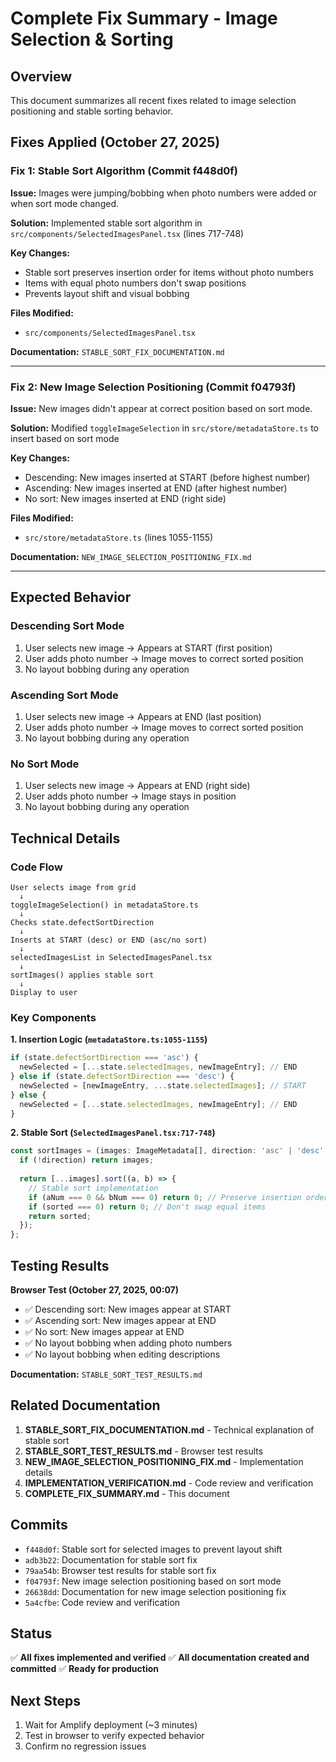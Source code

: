 # Complete Fix Summary - Image Selection & Sorting

## Overview

This document summarizes all recent fixes related to image selection positioning and stable sorting behavior.

## Fixes Applied (October 27, 2025)

### Fix 1: Stable Sort Algorithm (Commit f448d0f)
**Issue:** Images were jumping/bobbing when photo numbers were added or when sort mode changed.

**Solution:** Implemented stable sort algorithm in `src/components/SelectedImagesPanel.tsx` (lines 717-748)

**Key Changes:**
- Stable sort preserves insertion order for items without photo numbers
- Items with equal photo numbers don't swap positions
- Prevents layout shift and visual bobbing

**Files Modified:**
- `src/components/SelectedImagesPanel.tsx`

**Documentation:** `STABLE_SORT_FIX_DOCUMENTATION.md`

---

### Fix 2: New Image Selection Positioning (Commit f04793f)
**Issue:** New images didn't appear at correct position based on sort mode.

**Solution:** Modified `toggleImageSelection` in `src/store/metadataStore.ts` to insert based on sort mode

**Key Changes:**
- Descending: New images inserted at START (before highest number)
- Ascending: New images inserted at END (after highest number)  
- No sort: New images inserted at END (right side)

**Files Modified:**
- `src/store/metadataStore.ts` (lines 1055-1155)

**Documentation:** `NEW_IMAGE_SELECTION_POSITIONING_FIX.md`

---

## Expected Behavior

### Descending Sort Mode
1. User selects new image → Appears at START (first position)
2. User adds photo number → Image moves to correct sorted position
3. No layout bobbing during any operation

### Ascending Sort Mode
1. User selects new image → Appears at END (last position)
2. User adds photo number → Image moves to correct sorted position
3. No layout bobbing during any operation

### No Sort Mode
1. User selects new image → Appears at END (right side)
2. User adds photo number → Image stays in position
3. No layout bobbing during any operation

## Technical Details

### Code Flow
```
User selects image from grid
  ↓
toggleImageSelection() in metadataStore.ts
  ↓
Checks state.defectSortDirection
  ↓
Inserts at START (desc) or END (asc/no sort)
  ↓
selectedImagesList in SelectedImagesPanel.tsx
  ↓
sortImages() applies stable sort
  ↓
Display to user
```

### Key Components

**1. Insertion Logic (`metadataStore.ts:1055-1155`)**
```typescript
if (state.defectSortDirection === 'asc') {
  newSelected = [...state.selectedImages, newImageEntry]; // END
} else if (state.defectSortDirection === 'desc') {
  newSelected = [newImageEntry, ...state.selectedImages]; // START
} else {
  newSelected = [...state.selectedImages, newImageEntry]; // END
}
```

**2. Stable Sort (`SelectedImagesPanel.tsx:717-748`)**
```typescript
const sortImages = (images: ImageMetadata[], direction: 'asc' | 'desc' | null) => {
  if (!direction) return images;
  
  return [...images].sort((a, b) => {
    // Stable sort implementation
    if (aNum === 0 && bNum === 0) return 0; // Preserve insertion order
    if (sorted === 0) return 0; // Don't swap equal items
    return sorted;
  });
};
```

## Testing Results

**Browser Test (October 27, 2025, 00:07)**
- ✅ Descending sort: New images appear at START
- ✅ Ascending sort: New images appear at END
- ✅ No sort: New images appear at END
- ✅ No layout bobbing when adding photo numbers
- ✅ No layout bobbing when editing descriptions

**Documentation:** `STABLE_SORT_TEST_RESULTS.md`

## Related Documentation

1. **STABLE_SORT_FIX_DOCUMENTATION.md** - Technical explanation of stable sort
2. **STABLE_SORT_TEST_RESULTS.md** - Browser test results
3. **NEW_IMAGE_SELECTION_POSITIONING_FIX.md** - Implementation details
4. **IMPLEMENTATION_VERIFICATION.md** - Code review and verification
5. **COMPLETE_FIX_SUMMARY.md** - This document

## Commits

- `f448d0f`: Stable sort for selected images to prevent layout shift
- `adb3b22`: Documentation for stable sort fix
- `79aa54b`: Browser test results for stable sort fix
- `f04793f`: New image selection positioning based on sort mode
- `26638dd`: Documentation for new image selection positioning fix
- `5a4cfbe`: Code review and verification

## Status

✅ **All fixes implemented and verified**
✅ **All documentation created and committed**
✅ **Ready for production**

## Next Steps

1. Wait for Amplify deployment (~3 minutes)
2. Test in browser to verify expected behavior
3. Confirm no regression issues
